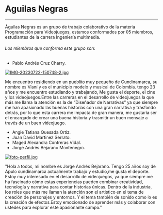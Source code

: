 # Aguilas Negras 
---
Águilas Negras es un grupo de trabajo colaborativo de la materia Programación para Videojuegos, estamos conformados por 05 miembros, estudiantes de la carrera Ingeniería multimedia.

###### Los miembros que conforma este grupo son:
- Pablo Andrés Cruz Charry.


[![IMG-20230722-150748-2.jpg](https://i.postimg.cc/GpDwbF8v/IMG-20230722-150748-2.jpg)](https://postimg.cc/7CqQVTNL)


Me encuentro residiendo en un pueblito muy pequeño de Cundinamarca, su nombre es Vianí y es el municipio modelo y musical de Colombia. tengo 23 años y me encuentro estudiando y trabajando, Me gusta el deporte, el cine y los videojuegos.Entre las carreras en el desarrollo de videojuegos la que más me llama la atención es la de “Diseñador de Narrativas” ya que siempre me han apasionado las buenas historias con una gran narrativa y trasfondo detrás, por lo que esta carrera me impacta de gran manera, me gustaría ser el encargado de crear una buena historia y trasmitir un buen mensaje a través de un buen videojuego.

- Angie Tatiana Quesada Ortiz. 
- Juan David Martinez Serrato. 
- Maged Alexandra Contreras Vidal. 
- Jorge Andrés Bejarano Montenegro.

[![foto-perfil.jpg](https://i.postimg.cc/L5hrrZjc/foto-perfil.jpg)](https://postimg.cc/WqLWZzW8)
  
"Hola a todos, mi nombre es Jorge Andrés Bejarano. Tengo 25 años soy de Apulo cundinamarca actualmente trabajo y estudio,me gusta el deporte. Estoy muy interesado en el desarrollo de videojuegos, ya que siempre me ha fascinado cómo estas experiencias pueden combinar creatividad, tecnología y narrativa para contar historias únicas. Dentro de la industria, los roles que más me llaman la atención son el artistico en el tema de creación de personajes y entornos. Y el tema también de sonido como lo es la creación de efectos.Estoy emocionado de aprender más y colaborar con ustedes para explorar este apasionante campo."

